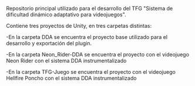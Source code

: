 Repositorio principal utilizado para el desarrollo del TFG "Sistema de dificultad dinámico adaptativo para videojuegos".

Contiene tres proyectos de Unity, en tres carpetas distintas:

-En la carpeta DDA se encuentra el proyecto base utilizado para el desarrollo y exportación del plugin.

-En la carpeta Neon_Rider-DDA se encuentra el proyecto con el videojuego Neon Rider con el sistema DDA instrumentalizado

-En la carpeta TFG-Juego se encuentra el proyecto con el videojuego Hellfire Poncho con el sistema DDA instrumentalizado

